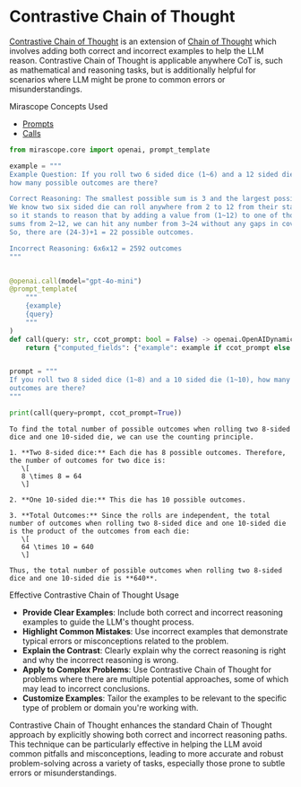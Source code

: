 # Contrastive Chain of Thought

[Contrastive Chain of Thought](https://arxiv.org/pdf/2311.09277) is an extension of [Chain of Thought](https://arxiv.org/abs/2201.11903) which involves adding both correct and incorrect examples to help the LLM reason. Contrastive Chain of Thought is applicable anywhere CoT is, such as mathematical and reasoning tasks, but is additionally helpful for scenarios where LLM might be prone to common errors or misunderstandings.

<div class="admonition tip">
<p class="admonition-title">Mirascope Concepts Used</p>
<ul>
<li><a href="../../../../learn/prompts/">Prompts</a></li>
<li><a href="../../../../learn/calls/">Calls</a></li>
</ul>
</div>


```python
from mirascope.core import openai, prompt_template

example = """
Example Question: If you roll two 6 sided dice (1~6) and a 12 sided die (1~12),
how many possible outcomes are there?

Correct Reasoning: The smallest possible sum is 3 and the largest possible sum is 24.
We know two six sided die can roll anywhere from 2 to 12 from their standalone sums,
so it stands to reason that by adding a value from (1~12) to one of those possible
sums from 2~12, we can hit any number from 3~24 without any gaps in coverage.
So, there are (24-3)+1 = 22 possible outcomes.

Incorrect Reasoning: 6x6x12 = 2592 outcomes
"""


@openai.call(model="gpt-4o-mini")
@prompt_template(
    """
    {example}
    {query}
    """
)
def call(query: str, ccot_prompt: bool = False) -> openai.OpenAIDynamicConfig:
    return {"computed_fields": {"example": example if ccot_prompt else ""}}


prompt = """
If you roll two 8 sided dice (1~8) and a 10 sided die (1~10), how many possible
outcomes are there?
"""

print(call(query=prompt, ccot_prompt=True))
```

    To find the total number of possible outcomes when rolling two 8-sided dice and one 10-sided die, we can use the counting principle. 
    
    1. **Two 8-sided dice:** Each die has 8 possible outcomes. Therefore, the number of outcomes for two dice is:
       \[
       8 \times 8 = 64
       \]
    
    2. **One 10-sided die:** This die has 10 possible outcomes.
    
    3. **Total Outcomes:** Since the rolls are independent, the total number of outcomes when rolling two 8-sided dice and one 10-sided die is the product of the outcomes from each die:
       \[
       64 \times 10 = 640
       \]
    
    Thus, the total number of possible outcomes when rolling two 8-sided dice and one 10-sided die is **640**.


<div class="admonition tip">
<p class="admonition-title">Effective Contrastive Chain of Thought Usage</p>
<ul>
<li><strong>Provide Clear Examples</strong>: Include both correct and incorrect reasoning examples to guide the LLM's thought process.</li>
<li><strong>Highlight Common Mistakes</strong>: Use incorrect examples that demonstrate typical errors or misconceptions related to the problem.</li>
<li><strong>Explain the Contrast</strong>: Clearly explain why the correct reasoning is right and why the incorrect reasoning is wrong.</li>
<li><strong>Apply to Complex Problems</strong>: Use Contrastive Chain of Thought for problems where there are multiple potential approaches, some of which may lead to incorrect conclusions.</li>
<li><strong>Customize Examples</strong>: Tailor the examples to be relevant to the specific type of problem or domain you're working with.</li>
</ul>
</div>

Contrastive Chain of Thought enhances the standard Chain of Thought approach by explicitly showing both correct and incorrect reasoning paths. This technique can be particularly effective in helping the LLM avoid common pitfalls and misconceptions, leading to more accurate and robust problem-solving across a variety of tasks, especially those prone to subtle errors or misunderstandings.
